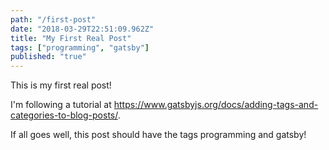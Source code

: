 ```yaml
---
path: "/first-post"
date: "2018-03-29T22:51:09.962Z"
title: "My First Real Post"
tags: ["programming", "gatsby"]
published: "true"
---
```

This is my first real post! 

I'm following a tutorial at https://www.gatsbyjs.org/docs/adding-tags-and-categories-to-blog-posts/.

If all goes well, this post should have the tags programming and gatsby!